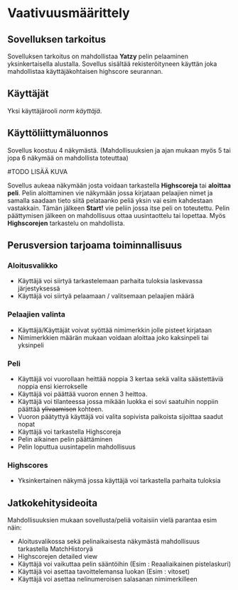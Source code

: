 # Vaativuusmäärittely

## Sovelluksen tarkoitus

Sovelluksen tarkoitus on mahdollistaa **Yatzy** pelin pelaaminen yksinkertaisella alustalla. Sovellus sisältää rekisteröityneen käyttän joka mahdollistaa käyttäjäkohtaisen highscore seurannan.

## Käyttäjät

Yksi käyttäjärooli _norm käyttäjä_. 

## Käyttöliittymäluonnos

Sovellus koostuu 4 näkymästä. (Mahdollisuuksien ja ajan mukaan myös 5 tai jopa 6 näkymää on mahdollista toteuttaa)

#TODO LISÄÄ KUVA

Sovellus aukeaa näkymään josta voidaan tarkastella **Highscoreja** tai **aloittaa peli**. Pelin aloittaminen vie näkymään jossa kirjataan pelaajien nimet ja samalla saadaan tieto siitä pelataanko peliä yksin vai esim kahdestaan vastakkain. Tämän jälkeen **Start!** vie peliin jossa itse peli on toteutettu. Pelin päättymisen jälkeen on mahdollisuus ottaa uusintaottelu tai lopettaa. Myös **Highscorejen** tarkastelu on mahdollista.   

## Perusversion tarjoama toiminnallisuus

### Aloitusvalikko
- Käyttäjä voi siirtyä tarkastelemaan parhaita tuloksia laskevassa järjestyksessä 
- Käyttäjä voi siirtyä pelaamaan / valitsemaan pelaajien määrä

### Pelaajien valinta
- Käyttäjä/Käyttäjät voivat syöttää nimimerkkin jolle pisteet kirjataan
- Nimimerkkien määrän mukaan voidaan aloittaa joko kaksinpeli tai yksinpeli

### Peli
- Käyttäjä voi vuorollaan heittää noppia 3 kertaa sekä valita säästettäviä noppia ensi kierrokselle
- Käyttäjä voi päättää vuoron ennen 3 heittoa.
- Käyttäjä voi tilanteessa jossa mikään luokka ei sovi saatuihin noppiin päättää ~~ylivaamisen~~ kohteen.
- Vuoron päätyttyä käyttäjä voi valita sopivista paikoista sijoittaa saadut nopat
- Käyttäjä voi tarkastella Highscoreja
- Pelin aikainen pelin päättäminen
- Pelin loputtua uusintapelin mahdollisuus

### Highscores
- Yksinkertainen näkymä jossa käyttäjä voi tarkastella parhaita tuloksia


## Jatkokehitysideoita

Mahdollisuuksien mukaan sovellusta/peliä voitaisiin vielä parantaa esim näin:

- Aloitusvalikossa sekä pelinaikaisesta näkymästä mahdollisuus tarkastella MatchHistoryä 
- Highscorejen detailed view
- Käyttäjä voi vaikuttaa pelin sääntöihin (Esim : Reaaliaikainen pistelaskuri)
- Käyttäjä voi asettaa tavoittelemansa luokan (Esim : vitoset) 
- Käyttäjä voi asettaa nelinumeroisen salasanan nimimerkilleen
